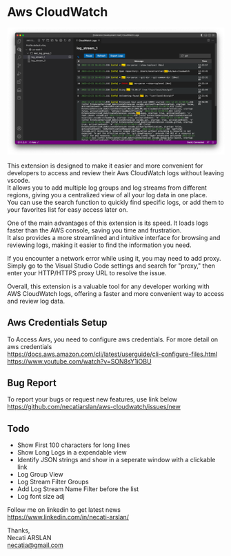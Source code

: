 # Aws CloudWatch 

![screenshoot](media/main-screen.png)

This extension is designed to make it easier and more convenient for developers to access and review their Aws CloudWatch logs without leaving vscode. \
It allows you to add multiple log groups and log streams from different regions, giving you a centralized view of all your log data in one place. \
You can use the search function to quickly find specific logs, or add them to your favorites list for easy access later on.

One of the main advantages of this extension is its speed. It loads logs faster than the AWS console, saving you time and frustration. \
It also provides a more streamlined and intuitive interface for browsing and reviewing logs, making it easier to find the information you need.

If you encounter a network error while using it, you may need to add proxy. Simply go to the Visual Studio Code settings and search for "proxy," then enter your HTTP/HTTPS proxy URL to resolve the issue.

Overall, this extension is a valuable tool for any developer working with AWS CloudWatch logs, offering a faster and more convenient way to access and review log data.

## Aws Credentials Setup
To Access Aws, you need to configure aws credentials.
For more detail on aws credentials \
https://docs.aws.amazon.com/cli/latest/userguide/cli-configure-files.html \
https://www.youtube.com/watch?v=SON8sY1iOBU

## Bug Report
To report your bugs or request new features, use link below\
https://github.com/necatiarslan/aws-cloudwatch/issues/new

## Todo
- Show First 100 characters for long lines
- Show Long Logs in a expendable view
- Identify JSON strings and show in a seperate window with a clickable link
- Log Group View
- Log Stream Filter Groups
- Add Log Stream Name Filter before the list
- Log font size adj

Follow me on linkedin to get latest news \
https://www.linkedin.com/in/necati-arslan/

Thanks, \
Necati ARSLAN \
necatia@gmail.com